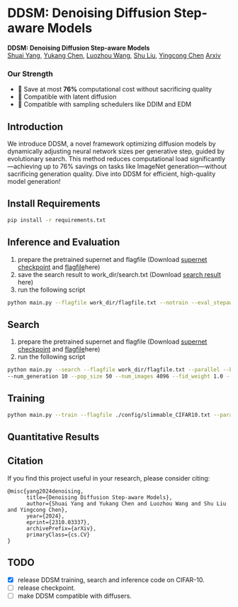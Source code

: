 # DDSM: Denoising Diffusion Step-aware Models

**DDSM: Denoising Diffusion Step-aware Models**   
[Shuai Yang](https://scholar.google.com/citations?hl=zh-CN&user=zBHAeuUAAAAJ), [Yukang Chen](https://yukangchen.com), [Luozhou Wang](https://scholar.google.com/citations?user=FMoFIBUAAAAJ&hl=zh-CN), [Shu Liu](http://shuliu.me/), [Yingcong Chen](https://www.yingcong.me)
[Arxiv](https://arxiv.org/abs/2310.03337)

### Our Strength
* 🚀 Save at most **76%** computational cost without sacrificing quality
* 🚀 Compatible with latent diffusion
* 🚀 Compatible with sampling schedulers like DDIM and EDM

## Introduction
We introduce DDSM, a novel framework optimizing diffusion models by dynamically adjusting neural network sizes per generative step, guided by evolutionary search. This method reduces computational load significantly—achieving up to 76% savings on tasks like ImageNet generation—without sacrificing generation quality. Dive into DDSM for efficient, high-quality model generation!

## Install Requirements
```bash
pip install -r requirements.txt
```

## Inference and Evaluation
1. prepare the pretrained supernet and flagfile (Download [supernet checkpoint]() and [flagfile]()here)
2. save the search result to work_dir/search.txt (Download [search result]() here)
3. run the following script
```bash
python main.py --flagfile work_dir/flagfile.txt --notrain --eval_stepaware -parallel --batch_size 1024 --ckpt_name ckpt_450000
```

## Search
1. prepare the pretrained supernet and flagfile (Download [supernet checkpoint]() and [flagfile]()here)
2. run the following script
```bash
python main.py --search --flagfile work_dir/flagfile.txt --parallel --batch_size 2048 --ckpt_name ckpt_450000 \
--num_generation 10 --pop_size 50 --num_images 4096 --fid_weight 1.0 --mutation_prob 0.001
```

## Training
```bash
python main.py --train --flagfile ./config/slimmable_CIFAR10.txt --parallel --logdir=./work_dir
```

## Quantitative Results

## Citation
If you find this project useful in your research, please consider citing:

```
@misc{yang2024denoising,
      title={Denoising Diffusion Step-aware Models}, 
      author={Shuai Yang and Yukang Chen and Luozhou Wang and Shu Liu and Yingcong Chen},
      year={2024},
      eprint={2310.03337},
      archivePrefix={arXiv},
      primaryClass={cs.CV}
}
```

## TODO

- [x] release DDSM training, search and inference code on CIFAR-10.
- [ ] release checkpoint.
- [ ] make DDSM compatible with diffusers.